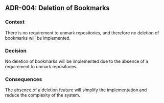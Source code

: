 ## ADR-004: Deletion of Bookmarks

### Context

There is no requirement to unmark repositories, and therefore no deletion of bookmarks will be implemented.

### Decision

No deletion of bookmarks will be implemented due to the absence of a requirement to unmark repositories.

### Consequences

The absence of a deletion feature will simplify the implementation and reduce the complexity of the system.
